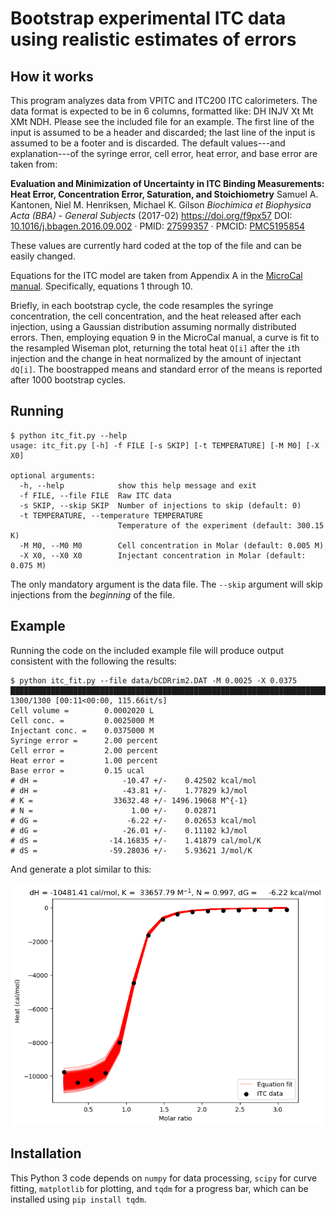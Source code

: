 # Bootstrap experimental ITC data using realistic estimates of errors

## How it works

This program analyzes data from VPITC and ITC200 ITC calorimeters.
The data format is expected to be in 6 columns, formatted like: DH INJV Xt Mt XMt NDH. Please see the included file for an example. 
The first line of the input is assumed to be a header and discarded; the last line of the input is assumed to be a footer and is discarded.
The default values---and explanation---of the syringe error, cell error, heat error, and base error are taken from:

**Evaluation and Minimization of Uncertainty in ITC Binding Measurements: Heat Error, Concentration Error, Saturation, and Stoichiometry**
Samuel A. Kantonen, Niel M. Henriksen, Michael K. Gilson
*Biochimica et Biophysica Acta (BBA) - General Subjects* (2017-02) <https://doi.org/f9px57>
DOI: [10.1016/j.bbagen.2016.09.002](https://doi.org/10.1016/j.bbagen.2016.09.002) · PMID: [27599357](http://www.ncbi.nlm.nih.gov/pubmed/27599357) · PMCID: [PMC5195854](http://www.ncbi.nlm.nih.gov/pmc/articles/PMC5195854)

These values are currently hard coded at the top of the file and can be easily changed.

Equations for the ITC model are taken from Appendix A in the [MicroCal manual](http://www.isbg.fr/IMG/pdf/microcal-itc200-system-user-manual-malvern.pdf). Specifically, equations 1 through 10.

Briefly, in each bootstrap cycle, the code resamples the syringe concentration, the cell concentration, and the heat released after each injection, using a Gaussian distribution assuming normally distributed errors. Then, employing equation 9 in the MicroCal manual, a curve is fit to the resampled Wiseman plot, returning the total heat `Q[i]` after the `i`th injection and the change in heat normalized by the amount of injectant `dQ[i]`. The boostrapped means and standard error of the means is reported after 1000 bootstrap cycles.

## Running

```
$ python itc_fit.py --help
usage: itc_fit.py [-h] -f FILE [-s SKIP] [-t TEMPERATURE] [-M M0] [-X X0]

optional arguments:
  -h, --help            show this help message and exit
  -f FILE, --file FILE  Raw ITC data
  -s SKIP, --skip SKIP  Number of injections to skip (default: 0)
  -t TEMPERATURE, --temperature TEMPERATURE
                        Temperature of the experiment (default: 300.15 K)
  -M M0, --M0 M0        Cell concentration in Molar (default: 0.005 M)
  -X X0, --X0 X0        Injectant concentration in Molar (default: 0.075 M)
  ```

The only mandatory argument is the data file. The `--skip` argument will skip injections from the *beginning* of the file.

## Example

Running the code on the included example file will produce output consistent with the following the results:

```
$ python itc_fit.py --file data/bCDRrim2.DAT -M 0.0025 -X 0.0375
███████████████████████████████████████████████████████████████████████████████████████| 1300/1300 [00:11<00:00, 115.66it/s]
Cell volume =        0.0002020 L
Cell conc. =         0.0025000 M
Injectant conc. =    0.0375000 M
Syringe error =      2.00 percent
Cell error =         2.00 percent
Heat error =         1.00 percent
Base error =         0.15 ucal
# dH =                   -10.47 +/-    0.42502 kcal/mol
# dH =                   -43.81 +/-    1.77829 kJ/mol
# K =                  33632.48 +/- 1496.19068 M^{-1}
# N =                      1.00 +/-    0.02871
# dG =                    -6.22 +/-    0.02653 kcal/mol
# dG =                   -26.01 +/-    0.11102 kJ/mol
# dS =                -14.16835 +/-    1.41879 cal/mol/K
# dS =                -59.28036 +/-    5.93621 J/mol/K
```

And generate a plot similar to this:

![Example output](data/bCDRrim2.png)


## Installation

This Python 3 code depends on `numpy` for data processing, `scipy` for curve fitting, `matplotlib` for plotting, and `tqdm` for a progress bar, which can be installed using `pip install tqdm`.
